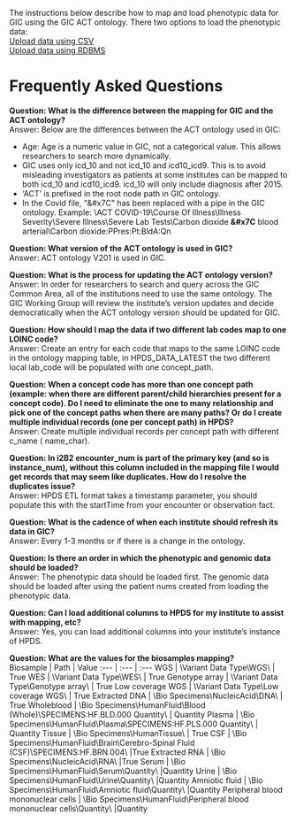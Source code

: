 The instructions below describe how to map and load phenotypic data for GIC using the GIC ACT ontology. 
There two options to load the phenotypic data: <br>
[Upload data using CSV](https://github.com/hms-dbmi/i2b2ACTtoHPDS/blob/master/Loading%20data%20using%20CSV.MD)<br> 
[Upload data using RDBMS](https://github.com/hms-dbmi/i2b2ACTtoHPDS/blob/master/Loading%20data%20using%20RDBMS.MD)

# Frequently Asked Questions

<b>Question: What is the difference between the mapping for GIC and the ACT ontology?</b> <br>
Answer: Below are the differences between the ACT ontology used in GIC:

* Age: Age is a numeric value in GIC, not a categorical value. This allows researchers to search more dynamically. 
* GIC uses only icd_10 and not icd_10 and icd10_icd9. This is to avoid misleading investigators as patients at some institutes can be mapped to both icd_10 and icd10_icd9. icd_10 will only include diagnosis after 2015.
* ‘ACT’ is prefixed in the root node path in GIC ontology.
* In the Covid file, "&#x7C" has been replaced with a pipe in the GIC ontology. Example:  \ACT COVID-19\Course Of Illness\Illness Severity\Severe Illness\Severe Lab Tests\Carbon dioxide <b>&#x7C</b>  blood arterial\Carbon dioxide:PPres:Pt:BldA:Qn


<b>Question: What version of the ACT ontology is used in GIC?</b><br>
Answer: ACT ontology V201 is used in GIC. 

<b>Question: What is the process for updating the ACT ontology version?</b><br>
Answer: In order for researchers to search and query across the GIC Common Area, all of the institutions need to use the same ontology. The GIC Working Group will review the institute’s version updates and decide democratically when the ACT ontology version should be updated for GIC.

<b>Question: How should I map the data if two different lab codes map to one LOINC code? </b><br>
Answer:  Create an entry for each code that maps to the same LOINC code in the ontology mapping table, in HPDS_DATA_LATEST the two different local lab_code will be populated with one concept_path.

<b>Question: When a concept code has more than one concept path (example: when there are different parent/child hierarchies present for a concept code). Do I need to eliminate the one to many relationship and pick one of the concept paths when there are many paths? Or do I create multiple individual records (one per concept path) in HPDS? </b><br>
Answer:  Create multiple individual records per concept path with different c_name ( name_char).

 
<b>Question: In i2B2 encounter_num is part of the primary key (and so is instance_num), without this column included in the mapping file I would get records that may seem like duplicates. How do I resolve the duplicates issue?</b><br>
Answer: HPDS ETL format takes a timestamp parameter, you should populate this with the startTime from your encounter or observation fact.


<b>Question: What is the cadence of when each institute should refresh its data in GIC?</b><br>
Answer: Every 1-3 months or if there is a change in the ontology. 

<b>Question: Is there an order in which the phenotypic and genomic data should be loaded?</b><br>
Answer: The phenotypic data should be loaded first. The genomic data should be loaded after using the patient nums created from loading the phenotypic data. 

<b>Question: Can I load additional columns to HPDS for my institute to assist with mapping, etc?</b><br>
Answer: Yes, you can load additional columns into your institute’s instance of HPDS. 

<b>Question: What are the values for the biosamples mapping?</b><br>
Biosample | Path | Value
:--- | :--- | :--- 
WGS | \Variant Data Type\WGS\ | True
WES | \Variant Data Type\WES\ | True
Genotype array |  \Variant Data Type\Genotype array\ | True
Low coverage WGS |  \Variant Data Type\Low coverage WGS\ | True
Extracted DNA | \Bio Specimens\NucleicAcid\DNA\ | True
Wholeblood | \Bio Specimens\HumanFluid\Blood (Whole)\SPECIMENS:HF.BLD.000 Quantity\ | Quantity
Plasma | \Bio Specimens\HumanFluid\Plasma\SPECIMENS:HF.PLS.000 Quantity\ | Quantity
Tissue | \Bio Specimens\HumanTissue\ | True
CSF | \Bio Specimens\HumanFluid\Brain\Cerebro-Spinal Fluid (CSF)\SPECIMENS:HF.BRN.004\ |True
Extracted RNA | \Bio Specimens\NucleicAcid\RNA\ |True
Serum | \Bio Specimens\HumanFluid\Serum\Quantity\ |Quantity
Urine | \Bio Specimens\HumanFluid\Urine\Quantity\ |Quantity
Amniotic fluid | \Bio Specimens\HumanFluid\Amniotic fluid\Quantity\ |Quantity
Peripheral blood mononuclear cells | \Bio Specimens\HumanFluid\Peripheral blood mononuclear cells\Quantity\ |Quantity

